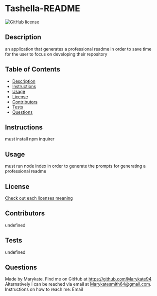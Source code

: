 
  # Tashella-README

  
  ![GitHub license](https://img.shields.io/badge/license--blue.svg)
  ## Description
  an application that generates a professional readme in order to save time for the user to focus on developing their repository

  ## Table of Contents
  - [Description](#description)
  - [Instructions](#instructions)
  - [Usage](#usage)
  - [License](#license)
  - [Contributors](#contributors)
  - [Tests](#tests)
  - [Questions](#questions)

  ## Instructions 
  must install npm inquirer

  ## Usage
  must run node index in order to generate the prompts for generating a professional readme

  ## License
   

 
  [Check out each licenses meaning](https://docs.github.com/en/github/creating-cloning-and-archiving-repositories/creating-a-repository-on-github/licensing-a-repository)

  ## Contributors
  undefined

  ## Tests
  undefined

  ## Questions
  Made by Marykate. Find me on GitHub at https://github.com/Marykate94. Alternatively I can be reached via email at Marykatesmith64@gmail.com.
  Instructions on how to reach me: Email
